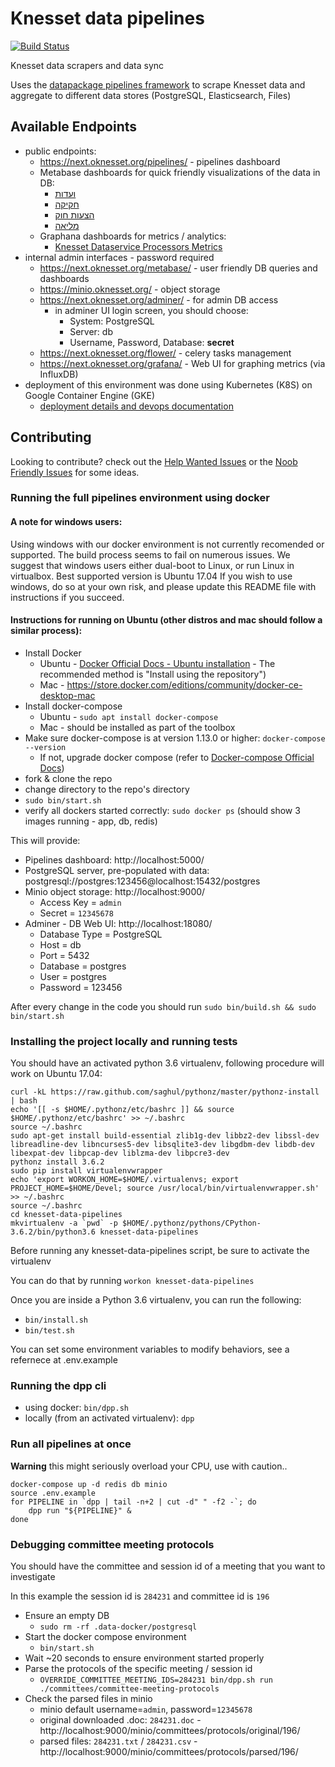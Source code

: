 # Knesset data pipelines

[![Build Status](https://travis-ci.org/hasadna/knesset-data-pipelines.svg?branch=master)](https://travis-ci.org/hasadna/knesset-data-pipelines)

Knesset data scrapers and data sync

Uses the [datapackage pipelines framework](https://github.com/frictionlessdata/datapackage-pipelines) to scrape Knesset data and aggregate to different data stores (PostgreSQL, Elasticsearch, Files)

## Available Endpoints
* public endpoints:
  * https://next.oknesset.org/pipelines/ - pipelines dashboard
  <!--
    TODO: enable data endpoing (files are available, but we lost the indexing ability when we moved to minio)
   * https://next.oknesset.org/data/ - data files, also available in [json format](https://next.oknesset.org/data-json/)
  -->
  * Metabase dashboards for quick friendly visualizations of the data in DB:
    * [ועדות](http://next.oknesset.org/metabase/public/dashboard/57604bd2-73f3-4fbc-943f-53bf45287641)
    * [חקיקה](http://next.oknesset.org/metabase/public/dashboard/edf65569-8ca3-41cb-a917-39951c80b9bc)
    * [הצעות חוק](http://next.oknesset.org/metabase/public/dashboard/0c78c5f7-2d1b-4d99-9800-0c7495e2f7be)
    * [מליאה](http://next.oknesset.org/metabase/public/dashboard/deb07e12-4a50-4023-b298-576af358c0ea)
  * Graphana dashboards for metrics / analytics:
    * [Knesset Dataservice Processors Metrics](https://next.oknesset.org/grafana/dashboard/db/knesset-dataservice-pipelines)
* internal admin interfaces - password required
  * https://next.oknesset.org/metabase/ - user friendly DB queries and dashboards
  * https://minio.oknesset.org/ - object storage
  * https://next.oknesset.org/adminer/ - for admin DB access
    * in adminer UI login screen, you should choose:
      * System: PostgreSQL
      * Server: db
      * Username, Password, Database: **secret**
  * https://next.oknesset.org/flower/ - celery tasks management
  * https://next.oknesset.org/grafana/ - Web UI for graphing metrics (via InfluxDB)
* deployment of this environment was done using Kubernetes (K8S) on Google Container Engine (GKE)
  * [deployment details and devops documentation](https://github.com/hasadna/knesset-data-pipelines/blob/master/devops/k8s/)

## Contributing

Looking to contribute? check out the [Help Wanted Issues](https://github.com/hasadna/knesset-data-pipelines/issues?q=is%3Aissue+is%3Aopen+label%3A%22help+wanted%22) or the [Noob Friendly Issues](https://github.com/hasadna/knesset-data-pipelines/issues?q=is%3Aissue+is%3Aopen+label%3A%22noob+friendly%22) for some ideas.

### Running the full pipelines environment using docker

#### A note for windows users:
Using windows with our docker environment is not currently recomended or supported. The build process seems to fail on numerous issues.
We suggest that windows users either dual-boot to Linux, or run Linux in virtualbox. Best supported version is Ubuntu 17.04
If you wish to use windows, do so at your own risk, and please update this README file with instructions if you succeed.

#### Instructions for running on Ubuntu (other distros and mac should follow a similar process):

* Install Docker
  * Ubuntu - [Docker Official Docs - Ubuntu installation](https://docs.docker.com/engine/installation/linux/docker-ce/ubuntu) - The recommended method is "Install using the repository")
  * Mac - https://store.docker.com/editions/community/docker-ce-desktop-mac
* Install docker-compose
  * Ubuntu - `sudo apt install docker-compose`
  * Mac - should be installed as part of the toolbox
* Make sure docker-compose is at version 1.13.0 or higher: `docker-compose --version`
  * If not, upgrade docker compose (refer to [Docker-compose Official Docs](https://docs.docker.com/compose/install/#install-compose))
* fork & clone the repo
* change directory to the repo's directory
* `sudo bin/start.sh`
* verify all dockers started correctly: `sudo docker ps` (should show 3 images running - app, db, redis)

This will provide:

* Pipelines dashboard: http://localhost:5000/
* PostgreSQL server, pre-populated with data: postgresql://postgres:123456@localhost:15432/postgres
* Minio object storage: http://localhost:9000/
  * Access Key = `admin`
  * Secret = `12345678`
* Adminer - DB Web UI: http://localhost:18080/
  * Database Type = PostgreSQL
  * Host = db
  * Port = 5432
  * Database = postgres
  * User = postgres
  * Password = 123456

After every change in the code you should run `sudo bin/build.sh && sudo bin/start.sh`


### Installing the project locally and running tests

You should have an activated python 3.6 virtualenv, following procedure will work on Ubuntu 17.04:
```
curl -kL https://raw.github.com/saghul/pythonz/master/pythonz-install | bash
echo '[[ -s $HOME/.pythonz/etc/bashrc ]] && source $HOME/.pythonz/etc/bashrc' >> ~/.bashrc
source ~/.bashrc
sudo apt-get install build-essential zlib1g-dev libbz2-dev libssl-dev libreadline-dev libncurses5-dev libsqlite3-dev libgdbm-dev libdb-dev libexpat-dev libpcap-dev liblzma-dev libpcre3-dev
pythonz install 3.6.2
sudo pip install virtualenvwrapper
echo 'export WORKON_HOME=$HOME/.virtualenvs; export PROJECT_HOME=$HOME/Devel; source /usr/local/bin/virtualenvwrapper.sh' >> ~/.bashrc
source ~/.bashrc
cd knesset-data-pipelines
mkvirtualenv -a `pwd` -p $HOME/.pythonz/pythons/CPython-3.6.2/bin/python3.6 knesset-data-pipelines
```

Before running any knesset-data-pipelines script, be sure to activate the virtualenv

You can do that by running `workon knesset-data-pipelines`

Once you are inside a Python 3.6 virtualenv, you can run the following:
* `bin/install.sh`
* `bin/test.sh`

You can set some environment variables to modify behaviors, see a refernece at .env.example

### Running the dpp cli

* using docker: `bin/dpp.sh`
* locally (from an activated virtualenv): `dpp`

### Run all pipelines at once

**Warning** this might seriously overload your CPU, use with caution..

```
docker-compose up -d redis db minio
source .env.example
for PIPELINE in `dpp | tail -n+2 | cut -d" " -f2 -`; do
    dpp run "${PIPELINE}" &
done
```

### Debugging committee meeting protocols

You should have the committee and session id of a meeting that you want to investigate

In this example the session id is `284231` and committee id is `196`

* Ensure an empty DB
  * `sudo rm -rf .data-docker/postgresql`
* Start the docker compose environment
  * `bin/start.sh`
* Wait ~20 seconds to ensure environment started properly
* Parse the protocols of the specific meeting / session id
  * `OVERRIDE_COMMITTEE_MEETING_IDS=284231 bin/dpp.sh run ./committees/committee-meeting-protocols`
* Check the parsed files in minio
  * minio default username=`admin`, password=`12345678`
  * original downloaded .doc: `284231.doc` - http://localhost:9000/minio/committees/protocols/original/196/
  * parsed files: `284231.txt` / `284231.csv` - http://localhost:9000/minio/committees/protocols/parsed/196/

